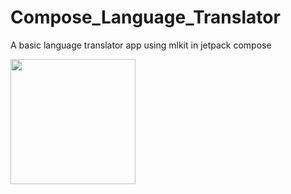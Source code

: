 # Compose_Language_Translator
A basic language translator app using mlkit in jetpack compose

<img src="https://user-images.githubusercontent.com/98791022/171021800-18ad5e11-c1e9-4eff-8677-47f20c2118f4.jpg" width="200">
